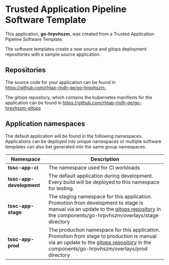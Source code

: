 # Trusted Application Pipeline Software Template

This application, **go-hrpvhszm**, was created from a Trusted Application Pipeline Software Template.

The software templates create a new source and gitops deployment repositories with a sample source application. 

## Repositories

The source code for your application can be found in [https://github.com/rhtap-rhdh-qe/go-hrpvhszm ](https://github.com/rhtap-rhdh-qe/go-hrpvhszm ).
 
The gitops repository, which contains the kubernetes manifests for the application can be found in 
[https://github.com/rhtap-rhdh-qe/go-hrpvhszm-gitops ](https://github.com/rhtap-rhdh-qe/go-hrpvhszm-gitops ) 

## Application namespaces 

The default application will be found in the following namespaces. Applications can be deployed into unique namespaces or multiple software templates can also bet generated into the same group namespaces.  

|  Namespace   |  Description   |  
| -------- | -------- |
| **tssc-app-ci** | The namespace used for CI workloads |
| **tssc-app-development** | The default application during development. Every build will be deployed to this namespace for testing. |
| **tssc-app-stage** | The staging namespace for this application. Promotion from development to stage is manual via an update to the [gitops repository](https://github.com/rhtap-rhdh-qe/go-hrpvhszm-gitops ) in the components/go-hrpvhszm/overlays/stage directory |
| **tssc-app-prod** | The production namespace for this application. Promotion from stage to production is manual via an update to the [gitops repository](https://github.com/rhtap-rhdh-qe/go-hrpvhszm-gitops ) in the components/go-hrpvhszm/overlays/prod directory |